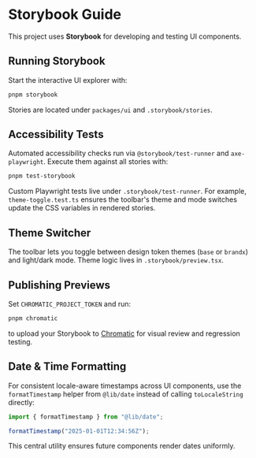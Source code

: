 # Storybook Guide

This project uses **Storybook** for developing and testing UI components.

## Running Storybook

Start the interactive UI explorer with:

```bash
pnpm storybook
```

Stories are located under `packages/ui` and `.storybook/stories`.

## Accessibility Tests

Automated accessibility checks run via `@storybook/test-runner` and `axe-playwright`.
Execute them against all stories with:

```bash
pnpm test-storybook
```

Custom Playwright tests live under `.storybook/test-runner`. For example,
`theme-toggle.test.ts` ensures the toolbar's theme and mode switches update the
CSS variables in rendered stories.

## Theme Switcher

The toolbar lets you toggle between design token themes (`base` or `brandx`) and
light/dark mode. Theme logic lives in `.storybook/preview.tsx`.

## Publishing Previews

Set `CHROMATIC_PROJECT_TOKEN` and run:

```bash
pnpm chromatic
```

to upload your Storybook to [Chromatic](https://www.chromatic.com/) for visual
review and regression testing.

## Date & Time Formatting

For consistent locale-aware timestamps across UI components, use the
`formatTimestamp` helper from `@lib/date` instead of calling
`toLocaleString` directly:

```ts
import { formatTimestamp } from "@lib/date";

formatTimestamp("2025-01-01T12:34:56Z");
```

This central utility ensures future components render dates uniformly.

